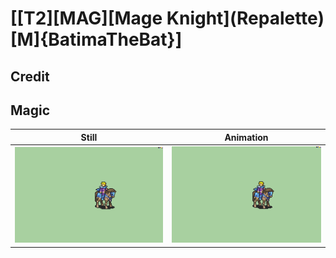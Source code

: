 # [\[T2\]\[MAG\]\[Mage Knight\]\(Repalette\)\[M\]{BatimaTheBat}]

## Credit


	
## Magic

| Still | Animation |
| :---: | :-------: |
| ![Magic still](./Magic_000.png) | ![Magic animation](./Magic.gif) |
